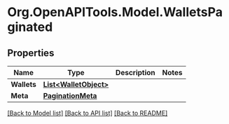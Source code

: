 
# Org.OpenAPITools.Model.WalletsPaginated

## Properties

Name | Type | Description | Notes
------------ | ------------- | ------------- | -------------
**Wallets** | [**List&lt;WalletObject&gt;**](WalletObject.md) |  | 
**Meta** | [**PaginationMeta**](PaginationMeta.md) |  | 

[[Back to Model list]](../README.md#documentation-for-models)
[[Back to API list]](../README.md#documentation-for-api-endpoints)
[[Back to README]](../README.md)

